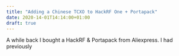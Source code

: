 ```yaml
---
title: "Adding a Chinese TCXO to HackRF One + Portapack"
date: 2020-14-01T14:14:00+01:00
draft: true
---
```


A while back I bought a HackRF & Portapack from Aliexpress. I had previously

